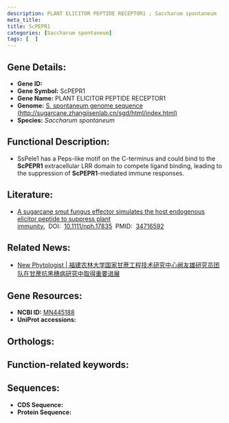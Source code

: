 ```yaml
---
description: PLANT ELICITOR PEPTIDE RECEPTOR1 ; Saccharum spontaneum
meta_title:
title: ScPEPR1
categories: [Saccharum spontaneum]
tags: [  ]
---
```


## Gene Details:
- **Gene ID:**	[]()
- **Gene Symbol:** ScPEPR1
- **Gene Name:** PLANT ELICITOR PEPTIDE RECEPTOR1
- **Genome:** [S. spontaneum genome sequence (http://sugarcane.zhangjisenlab.cn/sgd/html/index.html)]()
- **Species:** *Saccharum spontaneum*

## Functional Description:
   - SsPele1 has a Peps-like motif on the C-terminus and could bind to the **ScPEPR1** extracellular LRR domain to compete ligand binding, leading to the suppression of **ScPEPR1**-mediated immune responses. 

## Literature:
   - [A sugarcane smut fungus effector simulates the host endogenous elicitor peptide to suppress plant immunity.]( https://pubmed.ncbi.nlm.nih.gov/34716592/)&nbsp;&nbsp;DOI:&nbsp;&nbsp;[10.1111/nph.17835](https://pubmed.ncbi.nlm.nih.gov/34716592/)&nbsp;&nbsp;PMID:&nbsp;&nbsp;[34716592](https://pubmed.ncbi.nlm.nih.gov/34716592/)

## Related News:
   - [New Phytologist | 福建农林大学国家甘蔗工程技术研究中心阙友雄研究员团队在甘蔗抗黑穗病研究中取得重要进展](https://mp.weixin.qq.com/s?__biz=Mzg3MDEwNDEyMg==&mid=2247520770&idx=8&sn=bc1a8d1dd8ad0d645731215072a61869&chksm=ce903f57f9e7b6410b362c6c8227b83dac310bfe006dc6ccee40796bc965dcb1b67983343546&scene=27#wechat_redirect)

## Gene Resources:
- **NCBI ID:** [MN445188](https://www.ncbi.nlm.nih.gov/gene/?term=MN445188)
- **UniProt accessions:** [](https://www.uniprot.org/uniprotkb//entry)

## Orthologs:


## Function-related keywords:


## Sequences:
- **CDS Sequence:**
- **Protein Sequence:**
